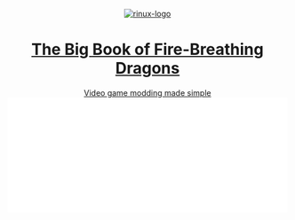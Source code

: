 <a href="https://tbbofbd.github.io/">
  <p align="center">
    <img src="https://avatars.githubusercontent.com/u/130936493?s=10000&v=4"alt="rinux-logo"style="width:15%"/>
  </p>
  <h1 align="center">
    <b>The Big Book of Fire-Breathing Dragons</b>
  </h1>
  <p align="center">Video game modding made simple<br>
    <img src="https://raw.githubusercontent.com/TBBOFBD/.github/main/github-metrics.svg" alt="Metrics">
  </p>
</a>
